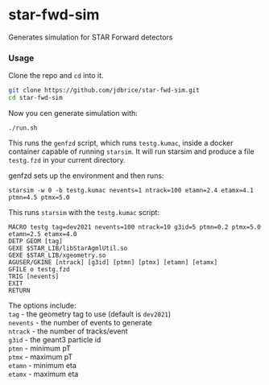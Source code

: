 # star-fwd-sim

Generates simulation for STAR Forward detectors

### Usage
Clone the repo and `cd` into it.
```sh
git clone https://github.com/jdbrice/star-fwd-sim.git
cd star-fwd-sim
```

Now you cen generate simulation with:
```
./run.sh
```
This runs the `genfzd` script, which runs `testg.kumac`, inside a docker container capable of running `starsim`.
It will run starsim and produce a file `testg.fzd` in your current directory.  

genfzd sets up the environment and then runs:

```
starsim -w 0 -b testg.kumac nevents=1 ntrack=100 etamn=2.4 etamx=4.1 ptmn=4.5 ptmx=5.0
```

This runs `starsim` with the `testg.kumac` script:

```
MACRO testg tag=dev2021 nevents=100 ntrack=10 g3id=5 ptmn=0.2 ptmx=5.0 etamn=2.5 etamx=4.0 
DETP GEOM [tag]
GEXE $STAR_LIB/libStarAgmlUtil.so
GEXE $STAR_LIB/xgeometry.so
AGUSER/GKINE [ntrack] [g3id] [ptmn] [ptmx] [etamn] [etamx] 
GFILE o testg.fzd
TRIG [nevents]
EXIT
RETURN
```

The options include:  
`tag` - the geometry tag to use (default is `dev2021`)  
`nevents` - the number of events to generate  
`ntrack` - the number of tracks/event  
`g3id` - the geant3 particle id  
`ptmn` - minimum pT  
`ptmx` - maximum pT  
`etamn` - minimum eta  
`etamx` - maximum eta  

